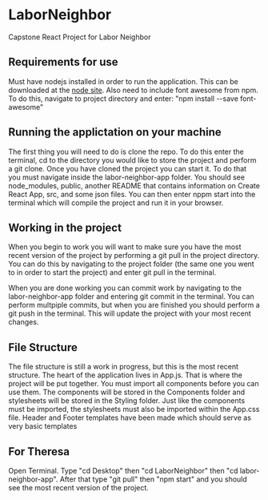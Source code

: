 # LaborNeighbor
Capstone React Project for Labor Neighbor

## Requirements for use
Must have nodejs installed in order to run the application. This can be downloaded at the [node site](https://nodejs.org/en/). Also need to include font awesome from npm. To do this, navigate to project directory and enter: "npm install --save font-awesome"

## Running the applictation on your machine
The first thing you will need to do is clone the repo. To do this enter the terminal, cd to the directory you would like to store the project and perform a git clone. Once you have cloned the project you can start it. To do that you must navigate inside the labor-neighbor-app folder. You should see node_modules, public, another README that contains information on Create React App, src, and some json files. You can then enter nppm start into the terminal which will compile the project and run it in your browser.

## Working in the project
When you begin to work you will want to make sure you have the most recent version of the project by performing a git pull in the project directory. You can do this by navigating to the project folder (the same one you went to in order to start the project) and enter git pull in the terminal.

When you are done working you can commit work by navigating to the labor-neighbor-app folder and entering git commit in the terminal. You can perform multpiple commits, but when you are finished you should perform a git push in the terminal. This will update the project with your most recent changes.

## File Structure
The file structure is still a work in progress, but this is the most recent structure. The heart of the application lives in App.js. That is where the project will be put together. You must import all components before you can use them. The components will be stored in the Components folder and stylesheets will be stored in the Styling folder. Just like the components must be imported, the stylesheets must also be imported within the App.css file. Header and Footer templates have been made which should serve as very basic templates

## For Theresa
Open Terminal. Type "cd Desktop" then "cd LaborNeighbor" then "cd labor-neighbor-app". After that type "git pull" then "npm start" and you should see the most recent version of the project.

